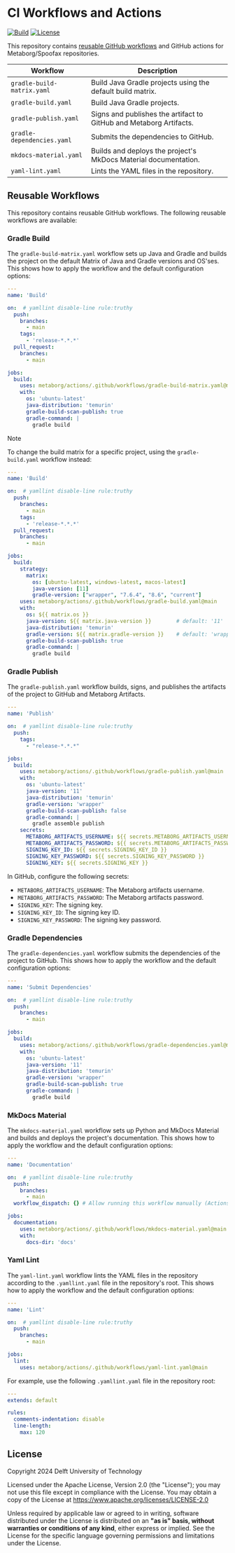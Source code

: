 # CI Workflows and Actions
[![Build][github-build-badge]][github-build]
[![License][license-badge]][license]

This repository contains [reusable GitHub workflows](https://docs.github.com/en/actions/using-workflows/reusing-workflows) and GitHub actions for Metaborg/Spoofax repositories.

| Workflow                          | Description                                                                   |
| --------------------------------- | ----------------------------------------------------------------------------- |
| `gradle-build-matrix.yaml`        | Build Java Gradle projects using the default build matrix.                    |
| `gradle-build.yaml`               | Build Java Gradle projects.                                                   |
| `gradle-publish.yaml`             | Signs and publishes the artifact to GitHub and Metaborg Artifacts.            |
| `gradle-dependencies.yaml`        | Submits the dependencies to GitHub.                                           |
| `mkdocs-material.yaml`            | Builds and deploys the project's MkDocs Material documentation.               |
| `yaml-lint.yaml`                  | Lints the YAML files in the repository.                                       |


## Reusable Workflows
This repository contains reusable GitHub workflows. The following reusable workflows are available:


### Gradle Build
The `gradle-build-matrix.yaml` workflow sets up Java and Gradle and builds the project on the default Matrix of Java and Gradle versions and OS'ses. This shows how to apply the workflow and the default configuration options:

```yaml
---
name: 'Build'

on:  # yamllint disable-line rule:truthy
  push:
    branches:
      - main
    tags:
      - 'release-*.*.*'
  pull_request:
    branches:
      - main

jobs:
  build:
    uses: metaborg/actions/.github/workflows/gradle-build-matrix.yaml@main
    with:
      os: 'ubuntu-latest'
      java-distribution: 'temurin'
      gradle-build-scan-publish: true
      gradle-command: |
        gradle build
```

> [!NOTE]
> To change the build matrix for a specific project, using the `gradle-build.yaml` workflow instead:
> 
> ```yaml
> ---
> name: 'Build'
> 
> on:  # yamllint disable-line rule:truthy
>   push:
>     branches:
>       - main
>     tags:
>       - 'release-*.*.*'
>   pull_request:
>     branches:
>       - main
> 
> jobs:
>   build:
>     strategy:
>       matrix:
>         os: [ubuntu-latest, windows-latest, macos-latest]
>         java-version: [11]
>         gradle-version: ["wrapper", "7.6.4", "8.6", "current"]
>     uses: metaborg/actions/.github/workflows/gradle-build.yaml@main
>     with:
>       os: ${{ matrix.os }}
>       java-version: ${{ matrix.java-version }}        # default: '11'
>       java-distribution: 'temurin'
>       gradle-version: ${{ matrix.gradle-version }}    # default: 'wrapper'
>       gradle-build-scan-publish: true
>       gradle-command: |
>         gradle build
> ```


### Gradle Publish
The `gradle-publish.yaml` workflow builds, signs, and publishes the artifacts of the project to GitHub and Metaborg Artifacts.

```yaml
---
name: 'Publish'

on:  # yamllint disable-line rule:truthy
  push:
    tags:
      - "release-*.*.*"

jobs:
  build:
    uses: metaborg/actions/.github/workflows/gradle-publish.yaml@main
    with:
      os: 'ubuntu-latest'
      java-version: '11'
      java-distribution: 'temurin'
      gradle-version: 'wrapper'
      gradle-build-scan-publish: false
      gradle-command: |
        gradle assemble publish
    secrets:
      METABORG_ARTIFACTS_USERNAME: ${{ secrets.METABORG_ARTIFACTS_USERNAME }}
      METABORG_ARTIFACTS_PASSWORD: ${{ secrets.METABORG_ARTIFACTS_PASSWORD }}
      SIGNING_KEY_ID: ${{ secrets.SIGNING_KEY_ID }}
      SIGNING_KEY_PASSWORD: ${{ secrets.SIGNING_KEY_PASSWORD }}
      SIGNING_KEY: ${{ secrets.SIGNING_KEY }}
```

In GitHub, configure the following secrets:

- `METABORG_ARTIFACTS_USERNAME`: The Metaborg artifacts username.
- `METABORG_ARTIFACTS_PASSWORD`: The Metaborg artifacts password.
- `SIGNING_KEY`: The signing key.
- `SIGNING_KEY_ID`: The signing key ID.
- `SIGNING_KEY_PASSWORD`: The signing key password.




### Gradle Dependencies
The `gradle-dependencies.yaml` workflow submits the dependencies of the project to GitHub. This shows how to apply the workflow and the default configuration options:

```yaml
---
name: 'Submit Dependencies'

on:  # yamllint disable-line rule:truthy
  push:
    branches:
      - main

jobs:
  build:
    uses: metaborg/actions/.github/workflows/gradle-dependencies.yaml@main
    with:
      os: 'ubuntu-latest'
      java-version: '11'
      java-distribution: 'temurin'
      gradle-version: 'wrapper'
      gradle-build-scan-publish: true
      gradle-command: |
        gradle build
```


### MkDocs Material
The `mkdocs-material.yaml` workflow sets up Python and MkDocs Material and builds and deploys the project's documentation. This shows how to apply the workflow and the default configuration options:

```yaml
---
name: 'Documentation'

on:  # yamllint disable-line rule:truthy
  push:
    branches:
      - main
  workflow_dispatch: {} # Allow running this workflow manually (Actions tab)

jobs:
  documentation:
    uses: metaborg/actions/.github/workflows/mkdocs-material.yaml@main
    with:
      docs-dir: 'docs'
```


### Yaml Lint
The `yaml-lint.yaml` workflow lints the YAML files in the repository according to the `.yamllint.yaml` file in the repository's root. This shows how to apply the workflow and the default configuration options:

```yaml
---
name: 'Lint'

on:  # yamllint disable-line rule:truthy
  push:
    branches:
      - main

jobs:
  lint:
    uses: metaborg/actions/.github/workflows/yaml-lint.yaml@main
```

For example, use the following `.yamllint.yaml` file in the repository root:

```yaml
---
extends: default

rules:
  comments-indentation: disable
  line-length:
    max: 120
```



## License
Copyright 2024 Delft University of Technology

Licensed under the Apache License, Version 2.0 (the "License"); you may not use this file except in compliance with the License. You may obtain a copy of the License at <https://www.apache.org/licenses/LICENSE-2.0>

Unless required by applicable law or agreed to in writing, software distributed under the License is distributed on an **"as is" basis, without warranties or conditions of any kind**, either express or implied. See the License for the specific language governing permissions and limitations under the License.



[github-build-badge]: https://img.shields.io/github/actions/workflow/status/metaborg/actions/build.yaml
[github-build]: https://github.com/metaborg/actions/actions
[license-badge]: https://img.shields.io/github/license/metaborg/actions
[license]: https://github.com/metaborg/actions/blob/main/LICENSE
